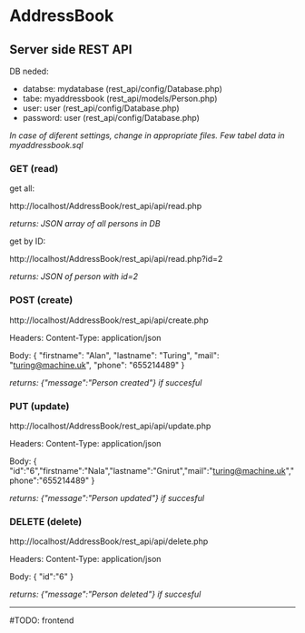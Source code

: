 # AddressBook

## Server side REST API

DB neded: 
 - databse: mydatabase (rest_api/config/Database.php)
 - tabe: myaddressbook (rest_api/models/Person.php)
 - user: user (rest_api/config/Database.php)
 - password: user (rest_api/config/Database.php)
 
*In case of diferent settings, change in appropriate files.
Few tabel data in myaddressbook.sql*

### GET (read)
get all:

http://localhost/AddressBook/rest_api/api/read.php

*returns: JSON array of all persons in DB*

get by ID:

http://localhost/AddressBook/rest_api/api/read.php?id=2

*returns: JSON of person with id=2*

### POST (create)
http://localhost/AddressBook/rest_api/api/create.php

Headers: Content-Type: application/json

Body: {	"firstname": "Alan",	"lastname": "Turing",	"mail": "turing@machine.uk",	"phone": "655214489" }

*returns: {"message":"Person created"} if succesful*

### PUT (update)
http://localhost/AddressBook/rest_api/api/update.php

Headers: Content-Type: application/json

Body: { "id":"6","firstname":"Nala","lastname":"Gnirut","mail":"turing@machine.uk","phone":"655214489" }

*returns: {"message":"Person updated"} if succesful*

### DELETE (delete)
http://localhost/AddressBook/rest_api/api/delete.php

Headers: Content-Type: application/json

Body: { "id":"6" }

*returns: {"message":"Person deleted"} if succesful*


_________

#TODO:
frontend

